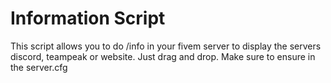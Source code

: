 # Information Script

This script allows you to do /info in your fivem server to display the servers discord, teampeak or website.
Just drag and drop.
Make sure to ensure in the server.cfg
